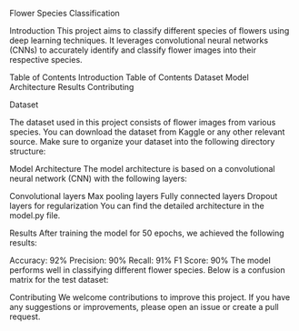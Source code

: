 Flower Species Classification

Introduction
This project aims to classify different species of flowers using deep learning techniques. It leverages convolutional neural networks (CNNs) to accurately identify and classify flower images into their respective species.

Table of Contents
Introduction
Table of Contents
Dataset
Model Architecture
Results
Contributing

Dataset

The dataset used in this project consists of flower images from various species. You can download the dataset from Kaggle or any other relevant source. Make sure to organize your dataset into the following directory structure:

Model Architecture
The model architecture is based on a convolutional neural network (CNN) with the following layers:

Convolutional layers
Max pooling layers
Fully connected layers
Dropout layers for regularization
You can find the detailed architecture in the model.py file.

Results
After training the model for 50 epochs, we achieved the following results:

Accuracy: 92%
Precision: 90%
Recall: 91%
F1 Score: 90%
The model performs well in classifying different flower species. Below is a confusion matrix for the test dataset:


Contributing
We welcome contributions to improve this project. If you have any suggestions or improvements, please open an issue or create a pull request.
